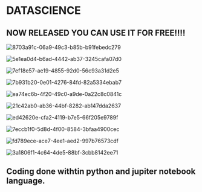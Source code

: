 <h1>DATASCIENCE</h1>
<h2>NOW RELEASED YOU CAN USE IT FOR FREE!!!!</h2>

![8703a91c-06a9-49c3-b85b-b91febedc279](https://user-images.githubusercontent.com/59117342/95676231-2ebf5800-0bda-11eb-8315-809ae9cab53e.png)

![5e1ea0d4-b6ad-4442-ab37-3245cafa07d0](https://user-images.githubusercontent.com/59117342/95676234-341ca280-0bda-11eb-8632-8badac38487b.png)

![7ef18e57-ae19-4855-92d0-56c93a31d2e5](https://user-images.githubusercontent.com/59117342/95676237-354dcf80-0bda-11eb-9eaf-1d452c97fe16.png)

![7b931b20-0e01-4276-84fd-82a5334ebab7](https://user-images.githubusercontent.com/59117342/95676238-35e66600-0bda-11eb-92ac-fe8a289383f9.png)

![ea74ec6b-4f20-49c0-a9de-0a22c8c0841c](https://user-images.githubusercontent.com/59117342/95676241-37179300-0bda-11eb-80c8-4e65fac24bd6.png)

![21c42ab0-ab36-44bf-8282-ab147dda2637](https://user-images.githubusercontent.com/59117342/95676242-37b02980-0bda-11eb-8933-2b5262f4c4ab.png)

![ed42620e-cfa2-4119-b7e5-66f205e9789f](https://user-images.githubusercontent.com/59117342/95676245-38e15680-0bda-11eb-84b8-d23f18bc65b7.png)

![7eccb1f0-5d8d-4f00-8584-3bfaa4900cec](https://user-images.githubusercontent.com/59117342/95676246-38e15680-0bda-11eb-96c2-4e4bdb941b2a.png)

![fd789ece-ace7-4ee1-aed2-997b76573cdf](https://user-images.githubusercontent.com/59117342/95676247-3979ed00-0bda-11eb-842b-5802107555fe.jpg)

![3a1806f1-4c64-4de5-88bf-3cbb8142ee71](https://user-images.githubusercontent.com/59117342/95676251-3aab1a00-0bda-11eb-9886-2d8b26c85c52.jpg)






<h2>Coding done withtin python and jupiter notebook language.</h2>

